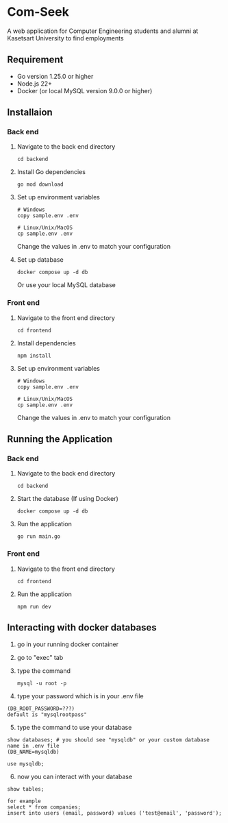 # Com-Seek

A web application for Computer Engineering students and alumni at Kasetsart University to find employments

## Requirement
- Go version 1.25.0 or higher
- Node.js 22+
- Docker (or local MySQL version 9.0.0 or higher)

## Installaion

### Back end

1. Navigate to the back end directory
    
    ```
    cd backend
    ```

2. Install Go dependencies

    ```
    go mod download
   ```

3. Set up environment variables

    ```
    # Windows
    copy sample.env .env

    # Linux/Unix/MacOS
    cp sample.env .env
    ```

    Change the values in .env to match your configuration

4. Set up database

    ```
    docker compose up -d db
    ```

    Or use your local MySQL database

### Front end

1. Navigate to the front end directory

    ```
    cd frontend
    ```

2. Install dependencies

    ```
    npm install
    ```
3. Set up environment variables

    ```
    # Windows
    copy sample.env .env

    # Linux/Unix/MacOS
    cp sample.env .env
    ```

    Change the values in .env to match your configuration

## Running the Application

### Back end

1. Navigate to the back end directory
    
    ```
    cd backend
    ```

2. Start the database (If using Docker)

    ```
    docker compose up -d db
    ```

3. Run the application

    ```
    go run main.go
    ```

### Front end

1. Navigate to the front end directory

    ```
    cd frontend
    ```

2. Run the application

    ```
    npm run dev
    ```

## Interacting with docker databases

1. go in your running docker container
2. go to "exec" tab
3. type the command

    ```
    mysql -u root -p
    ```
4. type your password which is in your .env file 
```
(DB_ROOT_PASSWORD=???)
default is "mysqlrootpass"
```
5. type the command to use your database
```
show databases; # you should see "mysqldb" or your custom database name in .env file
(DB_NAME=mysqldb)
```

```
use mysqldb; 
```
6. now you can interact with your database
```
show tables;

for example
select * from companies;
insert into users (email, password) values ('test@email', 'password');
```